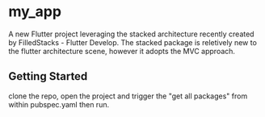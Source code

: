 # my_app

A new Flutter project leveraging the stacked architecture recently created by FilledStacks - Flutter Develop.
The stacked package is reletively new to the flutter architecture scene, however it adopts the MVC approach.

## Getting Started

clone the repo, open the project and trigger the "get all packages" from within pubspec.yaml then run. 
